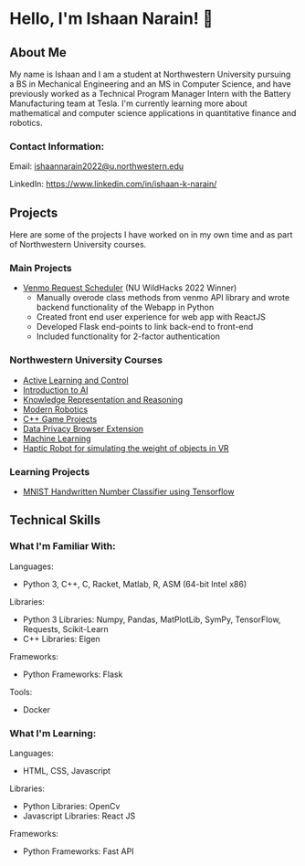 # Hello, I'm Ishaan Narain! 👋

## About Me
My name is Ishaan and I am a student at Northwestern University pursuing a BS in Mechanical Engineering and an MS in Computer Science, and have previously worked as a Technical Program Manager Intern with the Battery Manufacturing team at Tesla. I'm currently learning more about mathematical and computer science applications in quantitative finance and robotics.

### Contact Information:
Email: ishaannarain2022@u.northwestern.edu

LinkedIn: https://www.linkedin.com/in/ishaan-k-narain/

## Projects
Here are some of the projects I have worked on in my own time and as part of Northwestern University courses.

### Main Projects
- [Venmo Request Scheduler](https://github.com/mikeluvin/venmo-scheduler) (NU WildHacks 2022 Winner)
  -  Manually overode class methods from venmo API library and wrote backend functionality of the Webapp in Python
  -  Created front end user experience for web app with ReactJS
  -  Developed Flask end-points to link back-end to front-end
  -  Included functionality for 2-factor authentication

### Northwestern University Courses
- [Active Learning and Control](https://github.com/ikn1062/active-learning-and-control)
- [Introduction to AI](https://github.com/ikn1062/CS348-intro-to-ai)
- [Knowledge Representation and Reasoning](https://github.com/ikn1062/CS371_KR-R)
- [Modern Robotics](https://github.com/ikn1062/ME449-Modern-Robotics)
- [C++ Game Projects](https://github.com/ikn1062/CS212-cpp-game-projects)
- [Data Privacy Browser Extension](https://github.com/aryanjainnu/dataprivacy)
- [Machine Learning](https://github.com/ikn1062/CS349-machine-learning)
- [Haptic Robot for simulating the weight of objects in VR](https://github.com/ikn1062/vr-wand-robot)


### Learning Projects
- [MNIST Handwritten Number Classifier using Tensorflow](https://github.com/ikn1062/small-projects/tree/main/MNIST)

## Technical Skills

### What I'm Familiar With:
Languages:
- Python 3, C++, C, Racket, Matlab, R, ASM (64-bit Intel x86)

Libraries:
- Python 3 Libraries: Numpy, Pandas, MatPlotLib, SymPy, TensorFlow, Requests, Scikit-Learn
- C++ Libraries:      Eigen

Frameworks:
- Python Frameworks:  Flask

Tools:
- Docker

### What I'm Learning:
Languages:
- HTML, CSS, Javascript

Libraries:
- Python Libraries:     OpenCv
- Javascript Libraries: React JS

Frameworks:
- Python Frameworks:  Fast API


